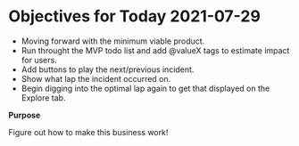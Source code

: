 # Objectives for Today 2021-07-29

- Moving forward with the minimum viable product.
- Run throught the MVP todo list and add @valueX tags to estimate impact for users.
- Add buttons to play the next/previous incident.
- Show what lap the incident occurred on.
- Begin digging into the optimal lap again to get that displayed on the Explore tab.

**Purpose**

Figure out how to make this business work!
